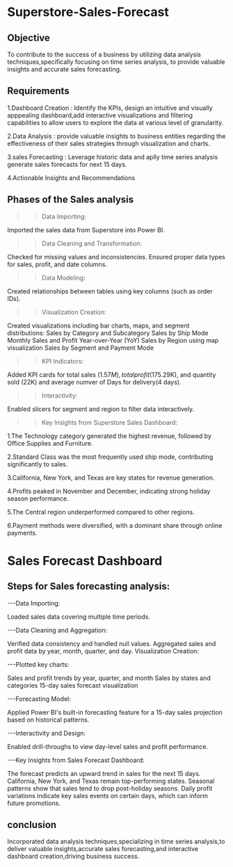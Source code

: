 # Superstore-Sales-Forecast

## Objective
To contribute to the success of a business by utilizing data analysis techniques,specifically focusing on time series analysis, to provide valuable insights and accurate sales forecasting.

## Requirements
1.Dashboard Creation : Identify the KPIs, design an intuitive and visually apppealing dashboard,add interactive visualizations and filtering capabilities to allow users to explore the data at various level of granularity.

2.Data Analysis : provide valuable insights to business entities regarding the effectiveness of their sales strategies through visualization and charts.

3.sales Forecasting : Leverage historic data and aplly time series analysis generate sales forecasts for next 15 days.

4.Actionable Insights and Recommendations

## Phases of the Sales analysis 
>>Data Importing:

Imported the sales data from Superstore into Power BI.

>>Data Cleaning and Transformation:

Checked for missing values and inconsistencies.
Ensured proper data types for sales, profit, and date columns.

>>Data Modeling:

Created relationships between tables using key columns (such as order IDs).

>>Visualization Creation:

Created visualizations including bar charts, maps, and segment distributions:
Sales by Category and Subcategory
Sales by Ship Mode
Monthly Sales and Profit Year-over-Year (YoY)
Sales by Region using map visualization
Sales by Segment and Payment Mode

>>KPI Indicators:

Added KPI cards for total sales ($1.57M), total profit ($175.29K), and quantity sold (22K) and average numver of Days for delivery(4 days).

>>Interactivity:

Enabled slicers for segment and region to filter data interactively.

>>Key Insights from Superstore Sales Dashboard:

1.The Technology category generated the highest revenue, followed by Office Supplies and Furniture.

2.Standard Class was the most frequently used ship mode, contributing significantly to sales.

3.California, New York, and Texas are key states for revenue generation.

4.Profits peaked in November and December, indicating strong holiday season performance.

5.The Central region underperformed compared to other regions.

6.Payment methods were diversified, with a dominant share through online payments.

# Sales Forecast Dashboard 

## Steps for Sales forecasting analysis:

---Data Importing:

Loaded sales data covering multiple time periods.

---Data Cleaning and Aggregation:

Verified data consistency and handled null values.
Aggregated sales and profit data by year, month, quarter, and day.
Visualization Creation:

---Plotted key charts:

Sales and profit trends by year, quarter, and month
Sales by states and categories
15-day sales forecast visualization

---Forecasting Model:

Applied Power BI's built-in forecasting feature for a 15-day sales projection based on historical patterns.

---Interactivity and Design:

Enabled drill-throughs to view day-level sales and profit performance.

---Key Insights from Sales Forecast Dashboard:

The forecast predicts an upward trend in sales for the next 15 days.
California, New York, and Texas remain top-performing states.
Seasonal patterns show that sales tend to drop post-holiday seasons.
Daily profit variations indicate key sales events on certain days, which can inform future promotions.

## conclusion

Incorporated data analysis techniques,specializing in time series analysis,to deliver valuable insights,accurate sales forecasting,and interactive dashboard creation,driving business success.

